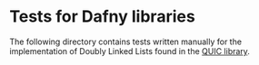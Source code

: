 # Tests for Dafny libraries

The following directory contains tests written manually for the implementation of Doubly Linked Lists found in the [QUIC library]((https://github.com/secure-foundations/everquic-dafny)).
